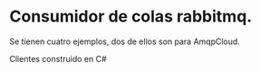 # Consumidor de colas rabbitmq.

Se tienen cuatro ejemplos, dos de ellos son para AmqpCloud.

Clientes construido en C#